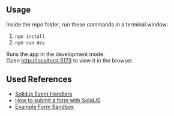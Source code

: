 ## Usage

Inside the repo folder, run these commands in a terminal window:

1. `npm install`
1. `npm run dev`

Runs the app in the development mode.<br>
Open [http://localhost:5173](http://localhost:5173) to view it in the browser.

## Used References

* [Solid.js Event Handlers](https://docs.solidjs.com/concepts/components/event-handlers)
* [How to submit a form with SolidJS](https://dev.to/csarnataro/how-to-submit-a-form-with-solid-js-286d)
* [Example Form Sandbox](https://codesandbox.io/p/devbox/solidjs-submit-form-with-store-6kh4c?embed=1)